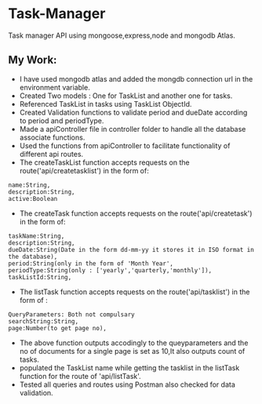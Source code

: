 # Task-Manager
Task manager API using mongoose,express,node and mongodb Atlas.
## My Work:
- I have used mongodb atlas and added the mongdb connection url in the environment variable.
- Created Two models : One for TaskList and another one for tasks.
- Referenced TaskList in tasks using TaskList ObjectId.
- Created Validation functions to validate period and dueDate according to period and periodType.
- Made a apiController file in controller folder to handle all the database associate functions.
- Used the functions from apiController to facilitate functionality of different api routes.
- The createTaskList function accepts requests on the route('api/createtasklist') in the form of:
```
name:String,
description:String,
active:Boolean
```
- The createTask function accepts requests on the route('api/createtask') in the form of:

```
taskName:String,
description:String,
dueDate:String(Date in the form dd-mm-yy it stores it in ISO format in the database),
period:String(only in the form of 'Month Year',
periodType:String(only : ['yearly','quarterly,'monthly']),
taskListId:String,
```
- The listTask function accepts requests on the route('api/tasklist') in the form of :
```
QueryParameters: Both not compulsary 
searchString:String,
page:Number(to get page no),
```
- The above function outputs  accodingly to the queyparameters and the no of documents for a single page is set as 10,It also outputs count of tasks.
- populated the TaskList name while getting the tasklist in the listTask function for the route of 'api/listTask'.
- Tested all queries and routes using Postman also checked for data validation.

